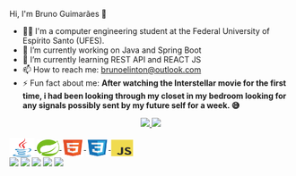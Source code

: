<!--
**brunoelinton/brunoelinton** is a ✨ _special_ ✨ repository because its `README.md` (this file) appears on your GitHub profile.

Here are some ideas to get you started:
-->
 Hi, I'm Bruno Guimarães 👋
- 👨‍🎓 I'm a computer engineering student at the Federal University of Espírito Santo (UFES).
- 🔭 I’m currently working on Java and Spring Boot
- 🌱 I’m currently learning REST API and REACT JS
- 📫 How to reach me: brunoelinton@outlook.com 
- ⚡ Fun fact about me: 
<b>After watching the Interstellar movie for the first time, i had been looking through my closet in my bedroom looking for any signals possibly sent by my future self for a week. 😅</b>

<div align="center">
  <a href="https://github.com/brunoelinton">
  <img height="180em" src="https://github-readme-stats.vercel.app/api?username=brunoelinton&show_icons=true&theme=apprentice&include_all_commits=true&count_private=true"/>
  <img height="180em" src="https://github-readme-stats.vercel.app/api/top-langs/?username=brunoelinton&layout=compact&langs_count=7&theme=apprentice"/>
</div>

<div style="display: inline_block"><br>
  <img align="center" alt="Bruno-Java" height="35" width="45" src="https://github.com/devicons/devicon/blob/master/icons/java/java-original.svg">
  <img align="center" alt="Bruno-Spring" height="30" width="40" src="https://github.com/devicons/devicon/blob/master/icons/spring/spring-original.svg">
  <img align="center" alt="Bruno-HTML" height="30" width="40" src="https://raw.githubusercontent.com/devicons/devicon/master/icons/html5/html5-original.svg">
  <img align="center" alt="Bruno-CSS" height="30" width="40" src="https://raw.githubusercontent.com/devicons/devicon/master/icons/css3/css3-original.svg">
  <img align="center" alt="Bruno-Js" height="30" width="40" src="https://raw.githubusercontent.com/devicons/devicon/master/icons/javascript/javascript-original.svg">
</div>
  
  <div>
  <a href="https://linkedin.com/in/bruno-elinton" target="_blank"><img src="https://img.shields.io/badge/-LinkedIn-%230077B5?style=for-the-badge&logo=linkedin&logoColor=white" target="_blank"></a>
  <a href="https://instagram.com/brunoelinton" target="_blank"><img src="https://img.shields.io/badge/-Instagram-%23E4405F?style=for-the-badge&logo=instagram&logoColor=white" target="_blank"></a>  
  <a href = "mailto:contatobrunoelinton@gmail.com"><img src="https://img.shields.io/badge/-Gmail-%23333?style=for-the-badge&logo=gmail&logoColor=white" target="_blank"></a>
  <a href="mailto:brunoelinton@outlook.com" target="_blank"><img src="https://img.shields.io/badge/Microsoft_Outlook-0078D4?style=for-the-badge&logo=microsoft-outlook&logoColor=white" target="_blank"></a>
 <a href="http://discordapp.com/users/BEGA#2704" target="_blank"><img src="https://img.shields.io/badge/Discord-7289DA?style=for-the-badge&logo=discord&logoColor=white" target="_blank"></a>

    
    
    

  
